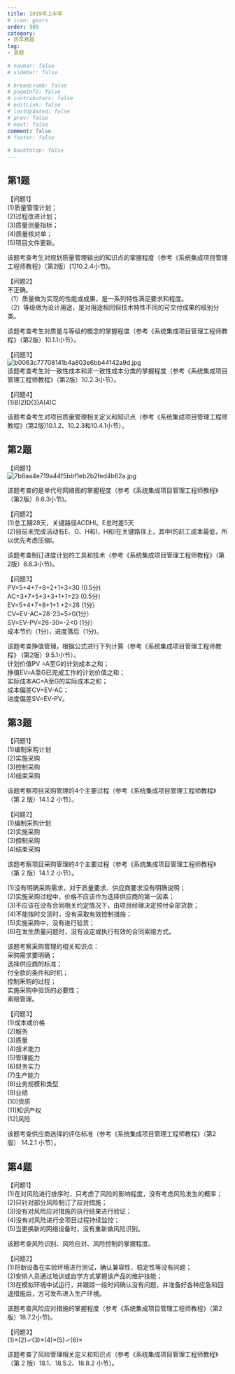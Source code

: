 ```yaml
---  
title: 2019年上半年  
# icon: gears  
order: 980  
category:  
- 历年真题  
tag:  
- 真题  
  
# navbar: false  
# sidebar: false  
  
# breadcrumb: false  
# pageInfo: false  
# contributors: false  
# editLink: false  
# lastUpdated: false  
# prev: false  
# next: false  
comment: false  
# footer: false  
  
# backtotop: false  
---  
```

## 第1题 ##

【问题1】  
(1)质量管理计划；  
(2)过程改进计划；  
(3)质量测量指标；  
(4)质量核对单；  
(5)项目文件更新。  
  
该题考查考生对规划质量管理输出的知识点的掌握程度（参考《系统集成项目管理工程师教程》（第2版）\[1\]10.2.4小节)。  
  
【问题2】  
不正确。  
（1）质量做为实现的性能或成果，是一系列特性满足要求和程度。  
（2）等级做为设计用途，是对用途相同但技术特性不同的可交付成果的级别分类。  
  
该题考查考生对质量与等级的概念的掌握程度（参考《系统集成项目管理工程师教程》（第2版）10.1.1小节）。  
  
【问题3】  
![b0063c77708141b4a803e6bb44142a9d.jpg][]  
该题考查考生对一致性成本和非一致性成本分类的掌握程度（参考《系统集成项目管理工程师教程》（第2版）10.2.3小节）。  
  
【问题4】  
(1)B(2)D(3)A(4)C  
  
该题考查考生对项目质量管理相关定义和知识点（参考《系统集成项目管理工程师教程》(第2版)10.1.2、10.2.3和10.4.1小节）。  


## 第2题 ##

【问题1】  
![7b6aa4e719a44f5bbf1eb2b2fed4b62a.jpg][]  
  
该题考查的是单代号网络图的掌握程度（参考《系统集成项目管理工程师教程》（第2版）8.6.3小节)。  
  
【问题2】  
(1)总工期28天，关键路径ACDHI。E总时差5天  
(2)目前未完成活动有E、G、H和I，H和I在关键路径上，其中I的赶工成本最低，所以优先考虑压缩I。  
  
该题考查制订进度计划的工具和技术（参考《系统集成项目管理工程师教程》（第2版）8.6.3小节)。  
  
【问题3】  
PV=5+4+7+8+2+1+3=30 (0.5分)  
AC=3+7+5+3+3+1+1=23 (0.5分）  
EV=5+4+7+8+1+1 +2=28 (1分）  
CV=EV-AC=28-23=5&gt;0(1分）  
SV=EV-PV=28-30=-2&lt;0 (1分）  
成本节约（1分)，进度落后（1分)。  
  
该题考查挣值管理，根据公式进行下列计算（参考《系统集成项目管理工程师教程》 (第2版）9.5.1小节）。  
计划价值PV =A至G的计划成本之和；  
挣值EV=A至G已完成工作的计划价值之和；  
实际成本AC=A至G的实际成本之和；  
成本偏差CV=EV-AC；  
进度偏差SV=EV-PV。  
  
  


## 第3题 ##

【问题1】  
(1)编制采购计划  
(2)实施采购  
(3)控制采购  
(4)结束采购  
  
该题考察项目采购管理的4个主要过程（参考《系统集成项目管理工程师教程》（第 2 版）14.1.2 小节）。  
  
【问题2】  
(1)编制采购计划  
(2)实施采购  
(3)控制采购  
(4)结束采购  
  
该题考察项目采购管理的4个主要过程（参考《系统集成项目管理工程师教程》（第 2 版）14.1.2 小节）。  
  
(1)没有明确采购需求，对于质量要求、供应商要求没有明确说明；  
(2)实施采购过程中，价格不应该作为选择供应商的第一因素；  
(3)不应该在没有合同相关约定情况下，由项目经理决定预付全部货款；  
(4)不能按时交货时，没有采取有效控制措施；  
(5)实施采购中，没有进行验货；  
(6)在发生质量问题时，没有设定或执行有效的合同索赔方式。  
  
该题考察采购管理的相关知识点：  
采购需求要明确；  
选择供应商的标准；  
付全款的条件和时机；  
控制釆购的过程；  
实施采购中验货的必要性；  
索赔管理。  
  
【问题3】  
(1)成本或价格  
(2)服务  
(3)质量  
(4)技术能力  
(5)管理能力  
(6)财务实力  
(7)生产能力  
(8)业务规模和类型  
(9)业绩  
(10)资质  
(11)知识产权  
(12)风险  
  
该题考查供应商选择的评估标准（参考《系统集成项目管理工程师教程》（第2版） 14.2.1 小节）。  


## 第4题 ##

【问题1】  
(1)在对风险进行排序时，只考虑了风险的影响程度，没有考虑风险发生的概率；  
(2)只针对部分风险制订了应对措施；  
(3)没有对风险应对措施的执行结果进行验证；  
(4)没有对风险进行全项目过程持续监控；  
(5)当更换新的网络设备时，没有重新做风险识别。  
  
该题考查风险识别、风险应对、风险控制的掌握程度。  
  
【问题2】  
(1)将新设备在实验环境进行测试，确认兼容性、稳定性等没有问题；  
(2)安排人员通过培训或自学方式掌握该产品的维护技能；  
(3)在模拟环境中试运行，并跟踪一段时间确认没有问题，并准备好各种应急和回退措施后，方可发布进入生产环境。  
  
该题考查风险应对措施的掌握程度（参考《系统集成项目管理工程师教程》（第2版）18.7.2小节)。  
  
【问题3】  
(1)×(2)✓(3)×(4)×(5)✓(6)×  
  
该题考查了风险管理相关定义和知识点（参考《系统集成项目管理工程师教程》（第 2 版）18.1、18.5.2、18.8.2 小节）。  



[b0063c77708141b4a803e6bb44142a9d.jpg]: https://www.xkxxkx.cn/file/exam/software/系统集成项目管理工程师/案例/第1题/b0063c77708141b4a803e6bb44142a9d.jpg
[7b6aa4e719a44f5bbf1eb2b2fed4b62a.jpg]: https://www.xkxxkx.cn/file/exam/software/系统集成项目管理工程师/案例/第2题/7b6aa4e719a44f5bbf1eb2b2fed4b62a.jpg
